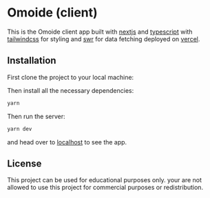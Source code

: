# Omoide (client)

This is the Omoide client app built with [nextjs](https://nextjs.org/) and [typescript](https://www.typescriptlang.org/) with [tailwindcss](https://tailwindcss.com/) for styling and [swr](https://swr.now.sh/) for data fetching deployed on [vercel](https://vercel.com/).

## Installation

First clone the project to your local machine:

Then install all the necessary dependencies:

```bash
yarn
```

Then run the server:

```bash
yarn dev
```

and head over to [localhost](localhost:3000) to see the app.

## License

This project can be used for educational purposes only.
your are not allowed to use this project for commercial purposes or redistribution.
